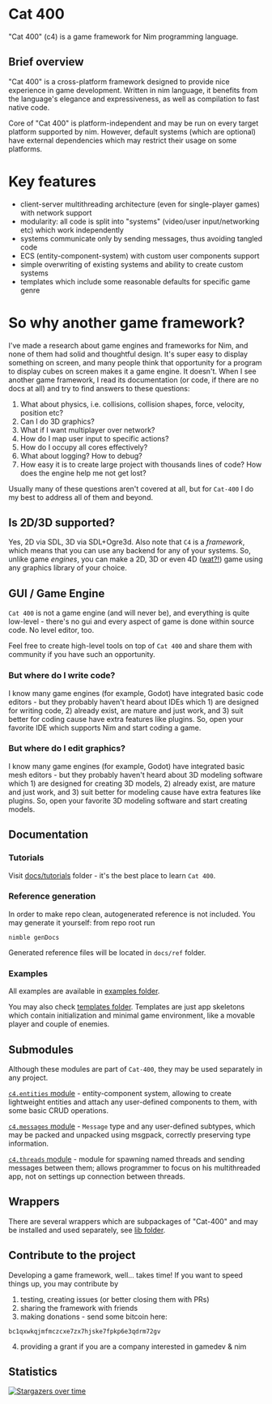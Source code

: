 # Cat 400

"Cat 400" (c4) is a game framework for Nim programming language.

## Brief overview

"Cat 400" is a cross-platform framework designed to provide nice experience in game development. Written in nim language, it benefits from the language's elegance and expressiveness, as well as compilation to fast native code.

Core of "Cat 400" is platform-independent and may be run on every target platform supported by nim. However, default systems (which are optional) have external dependencies which may restrict their usage on some platforms.

# Key features

- client-server multithreading architecture (even for single-player games) with network support
- modularity: all code is split into "systems" (video/user input/networking etc) which work independently
- systems communicate only by sending messages, thus avoiding tangled code
- ECS (entity-component-system) with custom user components support
- simple overwriting of existing systems and ability to create custom systems
- templates which include some reasonable defaults for specific game genre

# So why another game framework?

I've made a research about game engines and frameworks for Nim, and none of them had solid and thoughtful design. It's super easy to display something on screen, and many people think that opportunity for a program to display cubes on screen makes it a game engine. It doesn't. When I see another game framework, I read its documentation (or code, if there are no docs at all) and try to find answers to these questions:
1) What about physics, i.e. collisions, collision shapes, force, velocity, position etc?
2) Can I do 3D graphics?
3) What if I want multiplayer over network?
4) How do I map user input to specific actions?
5) How do I occupy all cores effectively?
6) What about logging? How to debug?
7) How easy it is to create large project with thousands lines of code? How does the engine help me not get lost?

Usually many of these questions aren't covered at all, but for `Cat-400` I do my best to address all of them and beyond.

## Is 2D/3D supported?

Yes, 2D via SDL, 3D via SDL+Ogre3d. Also note that `C4` is a _framework_, which means that you can use any backend for any of your systems. So, unlike game _engines_, you can make a 2D, 3D or even 4D ([wat?!](https://www.youtube.com/watch?v=0t4aKJuKP0Q)) game using any graphics library of your choice.

## GUI / Game Engine

`Cat 400` is not a game engine (and will never be), and everything is quite low-level - there's no gui and every aspect of game is done within source code. No level editor, too.

Feel free to create high-level tools on top of `Cat 400` and share them with community if you have such an opportunity.

### But where do I write code?

I know many game engines (for example, Godot) have integrated basic code editors - but they probably haven't heard about IDEs which 1) are designed for writing code, 2) already exist, are mature and just work, and 3) suit better for coding cause have extra features like plugins. So, open your favorite IDE which supports Nim and start coding a game.

### But where do I edit graphics?

I know many game engines (for example, Godot) have integrated basic mesh editors - but they probably haven't heard about 3D modeling software which 1) are designed for creating 3D models, 2) already exist, are mature and just work, and 3) suit better for modeling cause have extra features like plugins. So, open your favorite 3D modeling software and start creating models.

## Documentation

### Tutorials

Visit [docs/tutorials](docs/tutorials/) folder - it's the best place to learn `Cat 400`.

### Reference generation

In order to make repo clean, autogenerated reference is not included. You may generate it yourself: from repo root run

```
nimble genDocs
```

Generated reference files will be located in `docs/ref` folder.

### Examples

All examples are available in [examples folder](c4/examples).

You may also check [templates folder](c4/templates). Templates are just app skeletons which contain initialization and minimal game environment, like a movable player and couple of enemies.

## Submodules

Although these modules are part of `Cat-400`, they may be used separately in any project.

[`c4.entities` module](c4/entities.nim) - entity-component system, allowing to create lightweight entities and attach any user-defined components to them, with some basic CRUD operations.

[`c4.messages` module](c4/messages.nim) - `Message` type and any user-defined subtypes, which may be packed and unpacked using msgpack, correctly preserving type information.

[`c4.threads` module](c4/threads.nim) - module for spawning named threads and sending messages between them; allows programmer to focus on his multithreaded app, not on settings up connection between threads.

## Wrappers

There are several wrappers which are subpackages of "Cat-400" and may be installed and used separately, see [lib folder](c4/lib).

## Contribute to the project

Developing a game framework, well... takes time! If you want to speed things up, you may contribute by
1) testing, creating issues (or better closing them with PRs)
2) sharing the framework with friends
3) making donations - send some bitcoin here:
```
bc1qxwkqjmfmczcxe7zx7hjske7fpkp6e3qdrm72gv
```
4) providing a grant if you are a company interested in gamedev & nim

## Statistics

[![Stargazers over time](https://starchart.cc/c0ntribut0r/cat-400.svg)](https://starchart.cc/c0ntribut0r/cat-400)
